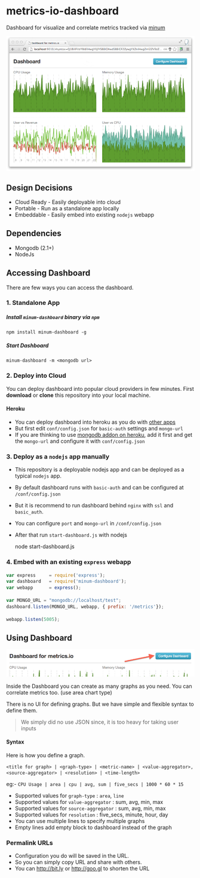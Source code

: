 metrics-io-dashboard
========================

Dashboard for visualize and correlate metrics tracked via [minum](http://minum.io)

![Dashboard](docs/dashboard.png)

## Design Decisions

* Cloud Ready - Easily deployable into cloud
* Portable - Run as a standalone app locally
* Embeddable - Easily embed into existing `nodejs` webapp

## Dependencies

* Mongodb (2.1+)
* NodeJs

## Accessing Dashboard 

There are few ways you can access the dashboard.

### 1. Standalone App

##### Install `minum-dashboard` binary via `npm`
    npm install minum-dashboard -g

##### Start Dashboard
    minum-dashboard -m <mongodb url>

### 2. Deploy into Cloud

You can deploy dashboard into popular cloud providers in few minutes. First **download** or **clone** this repository into your local machine.

#### Heroku

* You can deploy dashboard into heroku as you do with [other apps](https://devcenter.heroku.com/articles/nodejs)
* But first edit `conf/config.json` for `basic-auth` settings and `mongo-url`
* If you are thinking to use [mongodb addon on heroku](https://devcenter.heroku.com/articles/mongolab#adding-mongolab-to-your-heroku-app), add it first and get the `mongo-url` and configure it with `conf/config.json`

### 3. Deploy as a `nodejs` app manually

* This repository is a deployable nodejs app and can be deployed as a typical `nodejs` app.
* By default dashboard runs with `basic-auth` and can be configured at `/conf/config.json`
* But it is recommend to run dashboard behind `nginx` with `ssl` and `basic_auth`.
* You can configure `port` and `mongo-url` in `/conf/config.json`
* After that run `start-dashboard.js` with nodejs
	
	node start-dashboard.js

### 4. Embed with an existing `express` webapp

~~~js
var express     = require('express');
var dashboard   = require('minum-dashboard');
var webapp      = express();

var MONGO_URL = "mongodb://localhost/test";
dashboard.listen(MONGO_URL, webapp, { prefix: '/metrics'});

webapp.listen(5005);
~~~

## Using Dashboard

![Dashboard](docs/configure-dashboard.png)

Inside the Dashboard you can create as many graphs as you need. You can correlate metrics too. (use area chart type)

There is no UI for defining graphs. But we have simple and flexible syntax to define them. 
>We simply did no use JSON since, it is too heavy for taking user inputs 

#### Syntax

Here is how you define a graph. 

    <title for graph> | <graph-type> | <metric-name> | <value-aggregator>, <source-aggregator> | <resolution> | <time-length>

eg:- `CPU Usage | area | cpu | avg, sum | five_secs | 1000 * 60 * 15`

* Supported values for `graph-type` : `area`, `line`
* Supported values for `value-aggregator` : sum, avg, min, max
* Supported values for `source-aggregator` : sum, avg, min, max
* Supported values for `resolution` : five_secs, minute, hour, day
* You can use multiple lines to specify multiple graphs
* Empty lines add empty block to dashboard instead of the graph

### Permalink URLs

* Configuration you do will be saved in the URL. 
* So you can simply copy URL and share with others.
* You can http://bit.ly or http://goo.gl to shorten the URL
